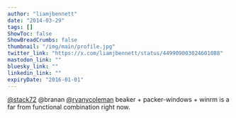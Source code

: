 ```yaml
---
author: "liamjbennett"
date: "2014-03-29"
tags: []
ShowToc: false
ShowBreadCrumbs: false
thumbnail: "/img/main/profile.jpg"
twitter_link: "https://x.com/liamjbennett/status/449909003024601088"
mastodon_link: ""
bluesky_link: ""
linkedin_link: ""
expiryDate: "2016-01-01"
---
```


[@stack72](https://x.com/stack72) @branan [@ryanycoleman](https://x.com/ryanycoleman) beaker + packer-windows + winrm is a far from functional combination right now.

